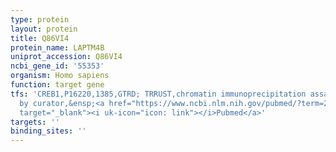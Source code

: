 ```yaml
---
type: protein
layout: protein
title: Q86VI4
protein_name: LAPTM4B
uniprot_accession: Q86VI4
ncbi_gene_id: '55353'
organism: Homo sapiens
function: target gene
tfs: 'CREB1,P16220,1385,GTRD; TRRUST,chromatin immunoprecipitation assay; inferred
  by curator,&ensp;<a href="https://www.ncbi.nlm.nih.gov/pubmed/?term=23469012%5Buid%5D"
  target="_blank"><i uk-icon="icon: link"></i>Pubmed</a>'
targets: ''
binding_sites: ''
---
```

